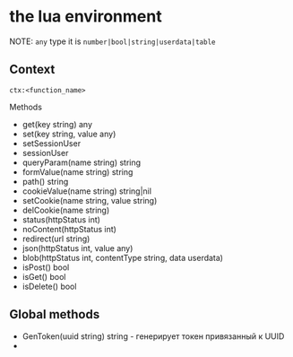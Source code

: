 # the lua environment

NOTE: `any` type it is `number|bool|string|userdata|table`

## Context

`ctx:<function_name>`

Methods

* get(key string) any
* set(key string, value any)
* setSessionUser
* sessionUser
* queryParam(name string) string
* formValue(name string) string
* path() string
* cookieValue(name string) string|nil
* setCookie(name string, value string)
* delCookie(name string)
* status(httpStatus int)
* noContent(httpStatus int)
* redirect(url string)
* json(httpStatus int, value any)
* blob(httpStatus int, contentType string, data userdata)
* isPost() bool
* isGet() bool
* isDelete() bool

## Global methods

* GenToken(uuid string) string - генерирует токен привязанный к UUID
* 